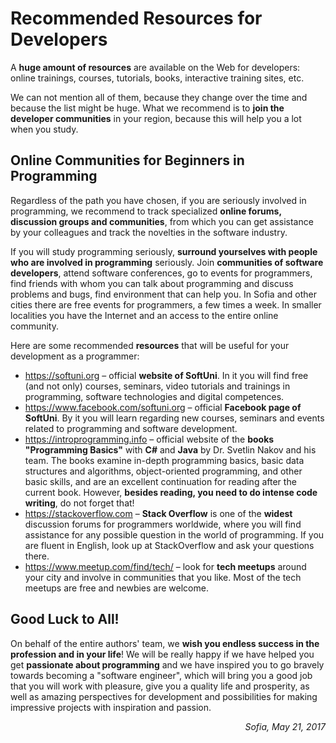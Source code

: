 # Recommended Resources for Developers

A **huge amount of resources** are available on the Web for developers: online trainings, courses, tutorials, books, interactive training sites, etc.

We can not mention all of them, because they change over the time and because the list might be huge. What we recommend is to **join the developer communities** in your region, because this will help you a lot when you study.

## Online Communities for Beginners in Programming

Regardless of the path you have chosen, if you are seriously involved in programming, we recommend to track specialized **online forums, discussion groups and communities**, from which you can get assistance by your colleagues and track the novelties in the software industry.

If you will study programming seriously, **surround yourselves with people who are involved in programming** seriously. Join **communities of software developers**, attend software conferences, go to events for programmers, find friends with whom you can talk about programming and discuss problems and bugs, find environment that can help you. In Sofia and other cities there are free events for programmers, a few times a week. In smaller localities you have the Internet and an access to the entire online community.

Here are some recommended **resources** that will be useful for your development as a programmer:
* https://softuni.org – official **website of SoftUni**. In it you will find free (and not only) courses, seminars, video tutorials and trainings in programming, software technologies and digital competences.
* https://www.facebook.com/softuni.org – official **Facebook page of SoftUni**. By it you will learn regarding new courses, seminars and events related to programming and software development.
* https://introprogramming.info – official website of the **books "Programming Basics"** with **C#** and **Java** by Dr. Svetlin Nakov and his team. The books examine in-depth programming basics, basic data structures and algorithms, object-oriented programming, and other basic skills, and are an excellent continuation for reading after the current book. However, **besides reading, you need to do intense code writing**, do not forget that!
* https://stackoverflow.com – **Stack Overflow** is one of the **widest** discussion forums for programmers worldwide, where you will find assistance for any possible question in the world of programming. If you are fluent in English, look up at StackOverflow and ask your questions there.
* https://www.meetup.com/find/tech/ – look for **tech meetups** around your city and involve in communities that you like. Most of the tech meetups are free and newbies are welcome.

## Good Luck to All!

On behalf of the entire authors' team, we **wish you endless success in the profession and in your life**! We will be really happy if we have helped you get **passionate about programming** and we have inspired you to go bravely towards becoming a "software engineer", which will bring you a good job that you will work with pleasure, give you a quality life and prosperity, as well as amazing perspectives for development and possibilities for making impressive projects with inspiration and passion.

<p align="right"><i>Sofia, May 21, 2017</i></p>
